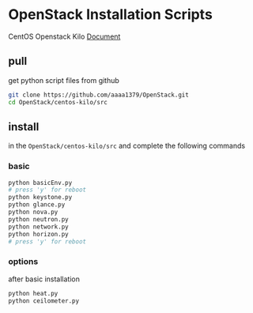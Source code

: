# OpenStack Installation Scripts
CentOS Openstack Kilo [Document][1]

## pull
get python script files from github

```sh
git clone https://github.com/aaaa1379/OpenStack.git
cd OpenStack/centos-kilo/src
```

## install
in the `OpenStack/centos-kilo/src` and complete the following commands

### basic
```sh
python basicEnv.py
# press 'y' for reboot
python keystone.py
python glance.py
python nova.py
python neutron.py
python network.py
python horizon.py
# press 'y' for reboot
```

### options
after basic installation
```sh
python heat.py
python ceilometer.py
```

[1]: http://docs.openstack.org/kilo/install-guide/install/yum/content/

